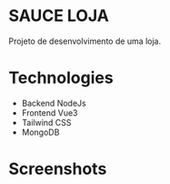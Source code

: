 # SAUCE LOJA

Projeto de desenvolvimento de uma loja.

# Technologies

- Backend NodeJs
- Frontend Vue3
- Tailwind CSS
- MongoDB

# Screenshots
